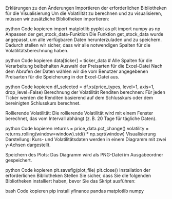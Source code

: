 Erklärungen zu den Änderungen
Importieren der erforderlichen Bibliotheken für die Visualisierung
Um die Volatilität zu berechnen und zu visualisieren, müssen wir zusätzliche Bibliotheken importieren:

python
Code kopieren
import matplotlib.pyplot as plt
import numpy as np
Anpassen der get_stock_data-Funktion
Die Funktion get_stock_data wurde angepasst, um alle verfügbaren Daten herunterzuladen und zu speichern. Dadurch stellen wir sicher, dass wir alle notwendigen Spalten für die Volatilitätsberechnung haben.

python
Code kopieren
data[ticker] = ticker_data  # Alle Spalten für die Verarbeitung beibehalten
Auswahl der Preisarten für die Excel-Datei
Nach dem Abrufen der Daten wählen wir die vom Benutzer angegebenen Preisarten für die Speicherung in der Excel-Datei aus.

python
Code kopieren
df_selected = df.xs(price_types, level=1, axis=1, drop_level=False)
Berechnung der Volatilität
Renditen berechnen: Für jeden Ticker werden die Renditen basierend auf dem Schlusskurs oder dem bereinigten Schlusskurs berechnet.

Rollierende Volatilität: Die rollierende Volatilität wird mit einem Fenster berechnet, das vom Intervall abhängt (z. B. 20 Tage für tägliche Daten).

python
Code kopieren
returns = price_data.pct_change()
volatility = returns.rolling(window=window).std() * np.sqrt(window)
Visualisierung
Darstellung: Kurs- und Volatilitätsdaten werden in einem Diagramm mit zwei y-Achsen dargestellt.

Speichern des Plots: Das Diagramm wird als PNG-Datei im Ausgabeordner gespeichert.

python
Code kopieren
plt.savefig(plot_file)
plt.close()
Installation der erforderlichen Bibliotheken
Stellen Sie sicher, dass Sie die folgenden Bibliotheken installiert haben, bevor Sie das Skript ausführen:

bash
Code kopieren
pip install yfinance pandas matplotlib numpy